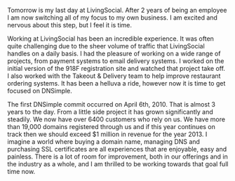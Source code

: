 Tomorrow is my last day at LivingSocial. After 2 years of being an employee I am now switching all of my focus to my own business. I am excited and nervous about this step, but I feel it is time.

Working at LivingSocial has been an incredible experience. It was often quite challenging due to the sheer volume of traffic that LivingSocial handles on a daily basis. I had the pleasure of working on a wide range of projects, from payment systems to email delivery systems. I worked on the initial version of the 918F registration site and watched that project take off. I also worked with the Takeout & Delivery team to help improve restaurant ordering systems. It has been a helluva a ride, however now it is time to get focused on DNSimple.

The first DNSimple commit occurred on April 6th, 2010. That is almost 3 years to the day. From a little side project it has grown significantly and steadily. We now have over 6400 customers who rely on us. We have more than 19,000 domains registered through us and if this year continues on track then we should exceed $1 million in revenue for the year 2013. I imagine a world where buying a domain name, managing DNS and purchasing SSL certificates are all experiences that are enjoyable, easy and painless. There is a lot of room for improvement, both in our offerings and in the industry as a whole, and I am thrilled to be working towards that goal full time now.
